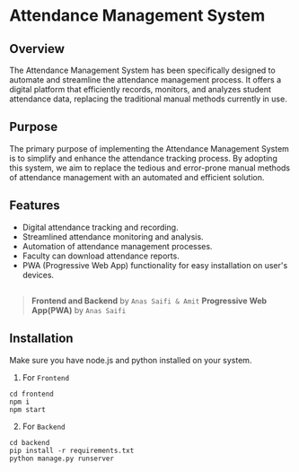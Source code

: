 # Attendance Management System

## Overview
The Attendance Management System has been specifically designed to automate and streamline the attendance management process. It offers a digital platform that efficiently records, monitors, and analyzes student attendance data, replacing the traditional manual methods currently in use.

## Purpose
The primary purpose of implementing the Attendance Management System is to simplify and enhance the attendance tracking process. By adopting this system, we aim to replace the tedious and error-prone manual methods of attendance management with an automated and efficient solution.

## Features
- Digital attendance tracking and recording.
- Streamlined attendance monitoring and analysis.
- Automation of attendance management processes.
- Faculty can download attendance reports.
- PWA (Progressive Web App) functionality for easy installation on user's devices.


##

> __Frontend and Backend__ by `Anas Saifi & Amit`
> __Progressive Web App(PWA)__ by `Anas Saifi`



## Installation
Make sure you have node.js and python installed on your system. 

1. For `Frontend`
``` shell
cd frontend
npm i
npm start
```
2. For `Backend`
``` shell
cd backend
pip install -r requirements.txt
python manage.py runserver
```

